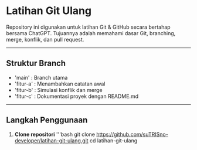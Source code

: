 # Latihan Git Ulang

Repository ini digunakan untuk latihan Git & GitHub secara bertahap bersama ChatGPT.
Tujuannya adalah memahami dasar Git, branching, merge, konflik, dan pull request.

---

## Struktur Branch

- 'main' : Branch utama
- 'fitur-a' : Menambahkan catatan awal
- 'fitur-b' : Simulasi konflik dan merge
- 'fitur-c' : Dokumentasi proyek dengan README.md

---

## Langkah Penggunaan

1. **Clone repositori**
   '''bash
   git clone https://github.com/suTRISno-developer/latihan-git-ulang.git
   cd latihan-git-ulang
